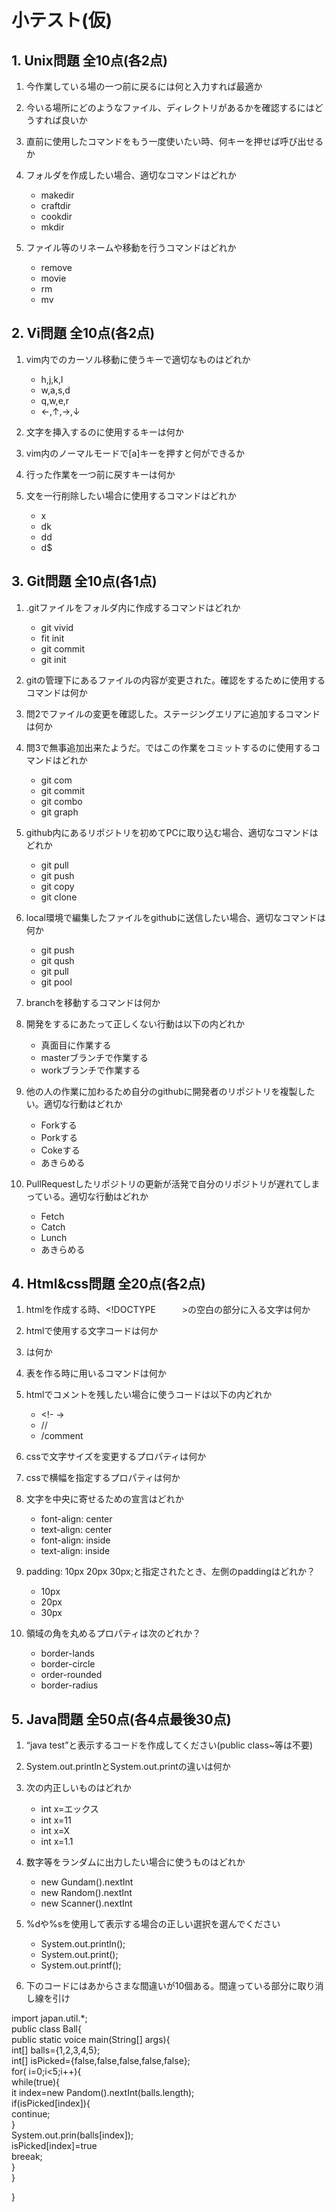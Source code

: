 # 小テスト(仮)

## 1. Unix問題 全10点(各2点)

1. 今作業している場の一つ前に戻るには何と入力すれば最適か

2. 今いる場所にどのようなファイル、ディレクトリがあるかを確認するにはどうすれば良いか

3. 直前に使用したコマンドをもう一度使いたい時、何キーを押せば呼び出せるか

4. フォルダを作成したい場合、適切なコマンドはどれか
   - makedir
   - craftdir
   - cookdir
   - mkdir
5. ファイル等のリネームや移動を行うコマンドはどれか
   - remove
   - movie
   - rm
   - mv
## 2. Vi問題 全10点(各2点)

1. vim内でのカーソル移動に使うキーで適切なものはどれか
   - h,j,k,l
   - w,a,s,d
   - q,w,e,r
   - ←,↑,→,↓

2. 文字を挿入するのに使用するキーは何か

3. vim内のノーマルモードで[a]キーを押すと何ができるか

4. 行った作業を一つ前に戻すキーは何か

5. 文を一行削除したい場合に使用するコマンドはどれか
    - x
    - dk
    - dd
    - d$
## 3. Git問題 全10点(各1点)

1. .gitファイルをフォルダ内に作成するコマンドはどれか
   - git vivid
   - fit init
   - git commit
   - git init

2. gitの管理下にあるファイルの内容が変更された。確認をするために使用するコマンドは何か

3. 問2でファイルの変更を確認した。ステージングエリアに追加するコマンドは何か

4. 問3で無事追加出来たようだ。ではこの作業をコミットするのに使用するコマンドはどれか
   - git com
   - git commit
   - git combo
   - git graph

5. github内にあるリポジトリを初めてPCに取り込む場合、適切なコマンドはどれか
   - git pull
   - git push
   - git copy
   - git clone

6. local環境で編集したファイルをgithubに送信したい場合、適切なコマンドは何か
   
   - git push
   - git qush
   - git pull
   - git pool

7. branchを移動するコマンドは何か

8. 開発をするにあたって正しくない行動は以下の内どれか
   - 真面目に作業する
   - masterブランチで作業する
   - workブランチで作業する

9. 他の人の作業に加わるため自分のgithubに開発者のリポジトリを複製したい。適切な行動はどれか
   - Forkする
   - Porkする
   - Cokeする
   - あきらめる

10. PullRequestしたリポジトリの更新が活発で自分のリポジトリが遅れてしまっている。適切な行動はどれか
    - Fetch
    - Catch
    - Lunch
    - あきらめる
 
## 4. Html&css問題 全20点(各2点)

1. htmlを作成する時、&lt;!DOCTYPE　　　&gt;の空白の部分に入る文字は何か

1. htmlで使用する文字コードは何か

1. <p></p>は何か

1. 表を作る時に用いるコマンドは何か

1. htmlでコメントを残したい場合に使うコードは以下の内どれか

   - &lt;!- -&gt;
   - //
   - /comment

6. cssで文字サイズを変更するプロパティは何か

1. cssで横幅を指定するプロパティは何か

1. 文字を中央に寄せるための宣言はどれか

   - font-align: center
   - text-align: center
   - font-align: inside
   - text-align: inside

9. padding: 10px 20px 30px;と指定されたとき、左側のpaddingはどれか？

   - 10px
   - 20px
   - 30px

10. 領域の角を丸めるプロパティは次のどれか？

    - border-lands
    - border-circle
    - order-rounded
    - border-radius

## 5. Java問題 全50点(各4点最後30点)

1. “java test”と表示するコードを作成してください(public class~等は不要)

1. System.out.printlnとSystem.out.printの違いは何か

1. 次の内正しいものはどれか

   - int x=エックス
   - int x=11
   - int x=X
   - int x=1.1

1. 数字等をランダムに出力したい場合に使うものはどれか

   - new Gundam().nextInt
   - new Random().nextInt
   - new Scanner().nextInt

1. %dや%sを使用して表示する場合の正しい選択を選んでください

   - System.out.println();
   - System.out.print();
   - System.out.printf();

1. 下のコードにはあからさまな間違いが10個ある。間違っている部分に取り消し線を引け

import japan.util.*;  
public class Ball{  
	public static voice main(String[] args){  
		int[] balls={1,2,3,4,5};  
		int[] isPicked={false,false,false,false,false};  
		for( i=0;i<5;i++){  
			while(true){  
				it index=new Pandom().nextInt(balls.length);  
				if(isPicked[index]){  
					continue;  
				}  
				System.out.prin(balls[index]);  
				isPicked[index]=true  
				breeak;  
			      					   }  
		}  
	
}
